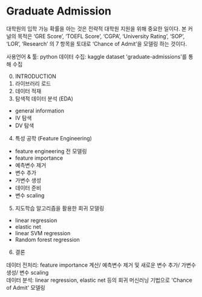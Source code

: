 # Graduate Admission

대학원의 입학 가능 확률을 아는 것은 전략적 대학원 지원을 위해 중요한 일이다. 
본 커널의 목적은 ‘GRE Score’, ‘TOEFL Score’, ‘CGPA’, ‘University Rating’, ‘SOP’, ‘LOR’, ‘Research’ 의 7 항목을 토대로 ‘Chance of Admit’을 모델링 하는 것이다.

사용언어 & 툴: python
데이터 수집: kaggle dataset 'graduate-admissions'를 통해 수집

0. INTRODUCTION
1. 라이브러리 로드
2. 데이터 적재
3. 탐색적 데이터 분석 (EDA)
- general information
- IV 탐색
- DV 탐색
4. 특성 공학 (Feature Engineering)
- feature engineering 전 모델링
- feature importance 
- 예측변수 제거
- 변수 추가
- 가변수 생성
- 데이터 준비
- 변수 scaling
5. 지도학습 알고리즘을 활용한 회귀 모델링
- linear regression
- elastic net
- linear SVM regression
- Random forest regression
6. 결론

데이터 전처리: feature importance 계산/ 예측변수 제거 및 새로운 변수 추가/ 가변수 생성/ 변수 scaling <br>
데이터 분석: linear regression, elastic net 등의 회귀 머신러닝 기법으로 'Chance of Admit' 모델링


